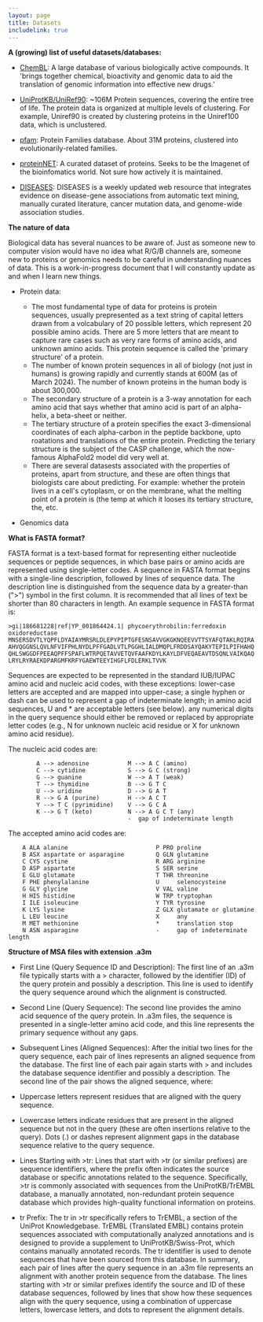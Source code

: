 ```yaml
---
layout: page
title: Datasets
includelink: true
---
```


**A (growing) list of useful datasets/databases:**

- [ChemBL](https://www.ebi.ac.uk/chembl/): A large database of various biologically active compounds. It 'brings together chemical, bioactivity and genomic data to aid the translation of genomic information into effective new drugs.'


- [UniProtKB/UniRef90](https://www.uniprot.org/help/uniref): ~106M Protein sequences, covering the entire tree of life. The protein data is organized at multiple levels of clustering. For example, Uniref90 is created by clustering proteins in the Uniref100 data, which is unclustered.  

- [pfam](http://pfam.xfam.org/): Protein Families database. About 31M proteins, clustered into evolutionarily-related families.

- [proteinNET](https://github.com/aqlaboratory/proteinnet?tab=readme-ov-file): A curated dataset of proteins. Seeks to be the Imagenet of the bioinfomatics world. Not sure how actively it is maintained. 

- [DISEASES](https://diseases.jensenlab.org/About): DISEASES is a weekly updated web resource that integrates evidence on disease-gene associations from automatic text mining, manually curated literature, cancer mutation data, and genome-wide association studies.


**The nature of data**

Biological data has several nuances to be aware of. Just as someone new to computer vision would have no idea what R/G/B channels are, someone new to proteins or genomics needs to be careful in understanding nuances of data. This is a work-in-progress document that I will constantly update as and when I learn new things.

- Protein data:
  - The most fundamental type of data for proteins is protein sequences, usually prepresented as a text string of capital letters drawn from a volcabulary of 20 possible letters, which represent 20 possible amino acids. There are 5 more letters that are meant to capture rare cases such as very rare forms of amino acids, and unknown amino acids. This protein sequence is called the 'primary structure' of a protein.
  - The number of known protein sequences in all of biology (not just in humans) is growing rapidly and currently stands at 600M (as of March 2024). The number of known proteins in the human body is about 300,000.
  - The secondary structure of a protein is a 3-way annotation for each amino acid that says whether that amino acid is part of an alpha-helix, a beta-sheet or neither.
  - The tertiary structure of a protein specifies the exact 3-dimensional coordinates of each alpha-carbon in the peptide backbone, upto roatations and translations of the entire protein. Predicting the teriary structure is the subject of the CASP challenge, which the now-famous AlphaFold2 model did very well at.
  - There are several datasests associated with the properties of proteins, apart from structure, and these are often things that biologists care about predicting. For example: whether the protein lives in a cell's cytoplasm, or on the membrane, what the melting point of a protein is (the temp at which it looses its tertiary structure, the, etc.

- Genomics data


**What is FASTA format?**

FASTA format is a text-based format for representing either nucleotide sequences or peptide sequences, in which base pairs or amino acids are represented using single-letter codes. A sequence in FASTA format begins with a single-line description, followed by lines of sequence data. The description line is distinguished from the sequence data by a greater-than (">") symbol in the first column. It is recommended that all lines of text be shorter than 80 characters in length.
An example sequence in FASTA format is:

```
>gi|186681228|ref|YP_001864424.1| phycoerythrobilin:ferredoxin oxidoreductase
MNSERSDVTLYQPFLDYAIAYMRSRLDLEPYPIPTGFESNSAVVGKGKNQEEVVTTSYAFQTAKLRQIRA
AHVQGGNSLQVLNFVIFPHLNYDLPFFGADLVTLPGGHLIALDMQPLFRDDSAYQAKYTEPILPIFHAHQ
QHLSWGGDFPEEAQPFFSPAFLWTRPQETAVVETQVFAAFKDYLKAYLDFVEQAEAVTDSQNLVAIKQAQ
LRYLRYRAEKDPARGMFKRFYGAEWTEEYIHGFLFDLERKLTVVK
```

Sequences are expected to be represented in the standard IUB/IUPAC amino acid and nucleic acid codes, with these exceptions:
lower-case letters are accepted and are mapped into upper-case;
a single hyphen or dash can be used to represent a gap of indeterminate length;
in amino acid sequences, U and * are acceptable letters (see below).
any numerical digits in the query sequence should either be removed or replaced by appropriate letter codes (e.g., N for unknown nucleic acid residue or X for unknown amino acid residue).

The nucleic acid codes are:
```
        A --> adenosine           M --> A C (amino)
        C --> cytidine            S --> G C (strong)
        G --> guanine             W --> A T (weak)
        T --> thymidine           B --> G T C
        U --> uridine             D --> G A T
        R --> G A (purine)        H --> A C T
        Y --> T C (pyrimidine)    V --> G C A
        K --> G T (keto)          N --> A G C T (any)
                                  -  gap of indeterminate length
```

The accepted amino acid codes are:

```
    A ALA alanine                         P PRO proline
    B ASX aspartate or asparagine         Q GLN glutamine
    C CYS cystine                         R ARG arginine
    D ASP aspartate                       S SER serine
    E GLU glutamate                       T THR threonine
    F PHE phenylalanine                   U     selenocysteine
    G GLY glycine                         V VAL valine
    H HIS histidine                       W TRP tryptophan
    I ILE isoleucine                      Y TYR tyrosine
    K LYS lysine                          Z GLX glutamate or glutamine
    L LEU leucine                         X     any
    M MET methionine                      *     translation stop
    N ASN asparagine                      -     gap of indeterminate length
```


**Structure of MSA files with extension .a3m**

- First Line (Query Sequence ID and Description): The first line of an .a3m file typically starts with a > character, followed by the identifier (ID) of the query protein and possibly a description. This line is used to identify the query sequence around which the alignment is constructed.

- Second Line (Query Sequence): The second line provides the amino acid sequence of the query protein. In .a3m files, the sequence is presented in a single-letter amino acid code, and this line represents the primary sequence without any gaps.

- Subsequent Lines (Aligned Sequences): After the initial two lines for the query sequence, each pair of lines represents an aligned sequence from the database. The first line of each pair again starts with > and includes the database sequence identifier and possibly a description. The second line of the pair shows the aligned sequence, where:

- Uppercase letters represent residues that are aligned with the query sequence.
- Lowercase letters indicate residues that are present in the aligned sequence but not in the query (these are often insertions relative to the query).
Dots (.) or dashes represent alignment gaps in the database sequence relative to the query sequence.

- Lines Starting with >tr: Lines that start with >tr (or similar prefixes) are sequence identifiers, where the prefix often indicates the source database or specific annotations related to the sequence. Specifically, >tr is commonly associated with sequences from the UniProtKB/TrEMBL database, a manually annotated, non-redundant protein sequence database which provides high-quality functional information on proteins.

- tr Prefix: The tr in >tr specifically refers to TrEMBL, a section of the UniProt Knowledgebase. TrEMBL (Translated EMBL) contains protein sequences associated with computationally analyzed annotations and is designed to provide a supplement to UniProtKB/Swiss-Prot, which contains manually annotated records. The tr identifier is used to denote sequences that have been sourced from this database.
In summary, each pair of lines after the query sequence in an .a3m file represents an alignment with another protein sequence from the database. The lines starting with >tr or similar prefixes identify the source and ID of these database sequences, followed by lines that show how these sequences align with the query sequence, using a combination of uppercase letters, lowercase letters, and dots to represent the alignment details.



